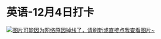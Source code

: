 # 英语-12月4日打卡

[![图片可能因为网络原因掉线了，请刷新或直接点我查看图片~](https://cdn.jsdelivr.net/gh/ylsislove/image-home/test/20201207105913.jpg)](https://cdn.jsdelivr.net/gh/ylsislove/image-home/test/20201207105913.jpg)
